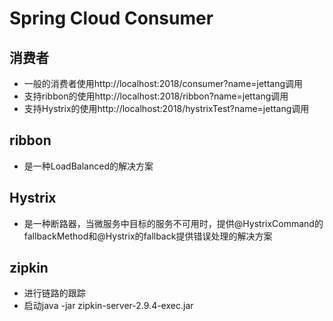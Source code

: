 # Spring Cloud Consumer

## 消费者

*   一般的消费者使用http://localhost:2018/consumer?name=jettang调用
*   支持ribbon的使用http://localhost:2018/ribbon?name=jettang调用
*   支持Hystrix的使用http://localhost:2018/hystrixTest?name=jettang调用



## ribbon
* 是一种LoadBalanced的解决方案


## Hystrix
*  是一种断路器，当微服务中目标的服务不可用时，提供@HystrixCommand的fallbackMethod和@Hystrix的fallback提供错误处理的解决方案


## zipkin
*   进行链路的跟踪
*   启动java -jar zipkin-server-2.9.4-exec.jar

